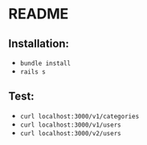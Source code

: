 # README

## Installation:

- `bundle install`
- `rails s`

## Test:

- `curl localhost:3000/v1/categories`
- `curl localhost:3000/v1/users`
- `curl localhost:3000/v2/users`
